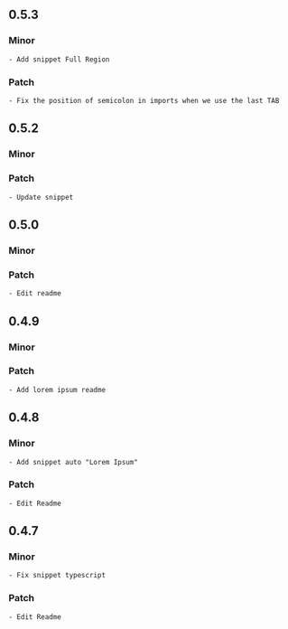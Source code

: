 ## 0.5.3

### Minor

    - Add snippet Full Region

### Patch

    - Fix the position of semicolon in imports when we use the last TAB

## 0.5.2

### Minor

### Patch
    
    - Update snippet


## 0.5.0

### Minor

### Patch
    
    - Edit readme



## 0.4.9

### Minor

### Patch
    
    - Add lorem ipsum readme



## 0.4.8

### Minor

    - Add snippet auto "Lorem Ipsum" 

### Patch
    
    - Edit Readme



## 0.4.7

### Minor

    - Fix snippet typescript

### Patch

    - Edit Readme



